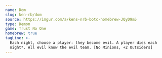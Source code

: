 ```yaml
---
name: Dom
slug: ken-rb/dom
source: https://imgur.com/a/kens-nrb-botc-homebrew-JQyD9m5
type: Demon
game: Trust No One
homebrew: true
tagLine: >-
  Each night, choose a player: they become evil. A player dies each
  night*. All evil know the evil team. [No Minions, +2 Outsiders]
---
```

